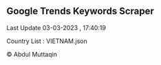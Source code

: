 

## Google Trends Keywords Scraper 
 
Last Update 03-03-2023 , 17:40:19

Country List :
VIETNAM.json



© Abdul Muttaqin 
